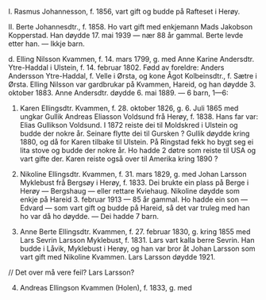 I. Rasmus Johannesson, f. 1856, vart gift og budde på Rafteset i Herøy.

II. Berte Johannesdtr., f. 1858. Ho vart gift med enkjemann Mads Jakobson Kopperstad. Han døydde 17. mai 1939 — nær 88 år gammal. Berte levde etter han. — Ikkje barn.

d. Elling Nilsson Kvammen, f. 14. mars 1799, g. med Anne Karine Andersdtr. Ytre-Haddal i Ulstein, f. 14. februar 1802. Fødd av foreldre: Anders Andersson Ytre-Haddal, f. Velle i Ørsta, og kone Ågot Kolbeinsdtr., f. Sætre i Ørsta. Elling Nilsson var gardbrukar på Kvammen, Hareid, og han døydde 3. oktober 1883. Anne Andersdtr. døydde 6. mai 1889. — 6 barn, 1—6:

1. Karen Ellingsdtr. Kvammen, f. 28. oktober 1826, g. 6. Juli 1865 med ungkar Gullik Andreas Eliasson Voldsund frå Herøy, f. 1838. Hans far var: Elias Gullikson Voldsund. I 1872 reiste dei til Moldskred i Ulstein og budde der nokre år. Seinare flytte dei til Gursken ? Gullik døydde kring 1880, og då for Karen tilbake til Ulstein. På Ringstad fekk ho bygt seg ei lita stove og budde der nokre år. Ho hadde 2 døtre som reiste til USA og vart gifte der. Karen reiste også over til Amerika kring 1890 ?

2. Nikoline Ellingsdtr. Kvammen, f. 31. mars 1829, g. med Johan Larsson Myklebust frå Bergsøy i Herøy, f. 1833. Dei brukte ein plass på Berge i Herøy — Bergshaug — eller rettare Kviehaug. Nikoline døydde som enkje på Hareid 3. februar 1913 — 85 år gammal. Ho hadde ein son — Edvard — som vart gift og budde på Hareid, så det var truleg med han ho var då ho døydde. — Dei hadde 7 barn.

3. Anne Berte Ellingsdtr. Kvammen, f. 27. februar 1830, g. kring 1855 med Lars Sevrin Larsson Myklebust, f. 1831. Lars vart kalla berre Sevrin. Han budde i Låvik, Myklebust i Herøy, og han var bror åt Johan Larsson som vart gift med Nikoline Kvammen. Lars Larsson døydde 1921.

// Det over må vere feil? Lars Larsson?

4. Andreas Ellingson Kvammen (Holen), f. 1833, g. med